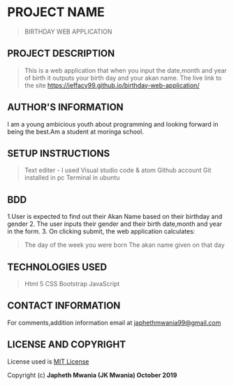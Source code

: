 # PROJECT NAME
>BIRTHDAY WEB APPLICATION

## PROJECT DESCRIPTION
>This is a web application that when you input the date,month and year of birth it outputs your birth day and your akan name.
>The live link to the site
https://jeffacy99.github.io/birthday-web-application/

## AUTHOR'S INFORMATION
I am a young ambicious youth about programming and looking forward in being the best.Am a student at moringa school.



## SETUP INSTRUCTIONS
>Text editer - I used Visual studio code & atom
>Github account
>Git installed in pc
>Terminal in ubuntu


## BDD
1.User is expected to find out their Akan Name based on their birthday and gender
2. The user inputs their gender and their birth date,month and year in the form.
3. On clicking submit, the web application calculates:
>The day of the week you were born
>The akan name given on that day
  


## TECHNOLOGIES USED
>Html 5
>CSS
>Bootstrap
>JavaScript

## CONTACT INFORMATION
For comments,addition information email at japhethmwania99@gmail.com

## LICENSE AND COPYRIGHT
License used is <a href="https://choosealicense.com/licenses/mit/">MIT License</a> <br>

Copyright (c) **Japheth Mwania (JK Mwania) October 2019**